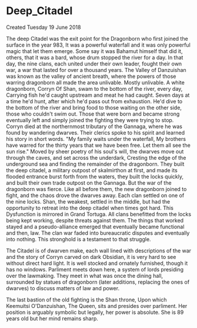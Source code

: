 # Deep_Citadel
Created Tuesday 19 June 2018

The deep Citadel was the exit point for the Dragonborn who first joined the surface in the year 983, It was a powerful waterfall and it was only powerful magic that let them emerge. Some say it was Bahamut himself that did it, others, that it was a bard, whose drum stopped the river for a day. In that day, the nine clans, each united under their own leader, fought their own war, a war that lasted for over a thousand years. The Valley of Danzuishan was known as the valley of ancient breath, where the powers of those warring dragonborn all made the area unlivable. Mostly unlivable. A white dragonborn, Corryn Of Shan, swam to the bottom of the river, every day, Carrying fish he'd caught upstream and meat he had caught. Seven days at a time he'd hunt, after which he'd pass out from exhaustion. He'd dive to the bottom of the river and bring food to those waiting on the other side, those who couldn't swim out. Those that were born and became strong eventually left and simply joined the fighting they were trying to stop. Corryn died at the northernmost tributary of the Gannaga, where he was found by wandering dwarves. Their clerics spoke to his spirit and learned his story in short words. "My family waits under the waterfall, My brothers have warred for the thirty years that we have been free. Let them all see the sun rise." Moved by sheer poetry of his soul's will, the dwarves move out through the caves, and set across the underdark, Cresting the edge of the underground sea and finding the remainder of the dragonborn. They built the deep citadel, a military outpost of skalmirthon at first, and made its flooded entrance burst forth from the waters, they built the locks quickly, and built their own trade outpost on the Gannaga. But the war of the dragonborn was fierce. Like all before them, the new dragonborn joined to fight, and the chaos drove the dwarves away. Each clan settled on one of the nine locks. Shan, the weakest, settled in the middle, but had the opportunity to retreat into the deep citadel when times got hard. This Dysfunction is mirrored in Grand Tortuga. All clans benefitted from the locks being kept working, despite threats against them. The things that worked stayed and a pseudo-alliance emerged that eventually became functional and then, law. The clan war faded into bureaucratic disputes and eventually into nothing. This stronghold is a testament to that struggle.

The Citadel is of dwarven make, each wall lined with descriptions of the war and the story of Corryn carved on dark Obsidian, it is very hard to see without direct hard light. It is well stocked and ornately furnished, though it has no windows. Parliment meets down here, a system of lords presiding over the lawmaking. They meet in what was once the dining hall, surrounded by statues of dragonborn (later additions, replacing the ones of dwarves) to discuss matters of law and power. 

The last bastion of the old fighting is the Shan throne, Upon which Keemuitsi O'Danzuishan, The Queen, sits and presides over parliment. Her position is arguably symbolic but legally, her power is absolute. She is 89 years old but her mind remains sharp.



